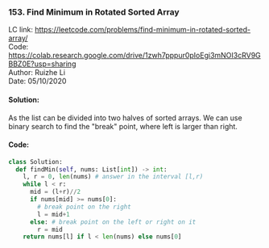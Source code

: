 ### 153. Find Minimum in Rotated Sorted Array
LC link: https://leetcode.com/problems/find-minimum-in-rotated-sorted-array/  
Code: https://colab.research.google.com/drive/1zwh7pppur0pIoEgi3mNOI3cRV9GBBZ0E?usp=sharing  
Author: Ruizhe Li  
Date: 05/10/2020

#### Solution:  
As the list can be divided into two halves of sorted arrays. We can use binary search to find the "break" point, where left is larger than right.  

#### Code:
```python
class Solution:
  def findMin(self, nums: List[int]) -> int:
    l, r = 0, len(nums) # answer in the interval [l,r)
    while l < r:
      mid = (l+r)//2
      if nums[mid] >= nums[0]:
        # break point on the right
        l = mid+1
      else: # break point on the left or right on it
        r = mid
    return nums[l] if l < len(nums) else nums[0]
```